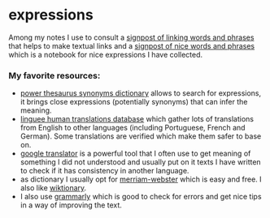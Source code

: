 # expressions

Among my notes I use to consult a [signpost of linking words and phrases](https://gist.github.com/cleberjamaral/d7148453acc2cb7b500d8438822b7a87) that helps to make textual links and a [signpost of nice words and phrases](https://gist.github.com/cleberjamaral/b2c05a8b651d047642114ab38afd173c) which is a notebook for nice expressions I have collected. 

### My favorite resources:

* [power thesaurus synonyms dictionary](https://www.powerthesaurus.org/) allows to search for expressions, it brings close expressions \(potentially synonyms\) that can infer the meaning.
* [linguee human translations database](https://www.linguee.com/) which gather lots of translations from English to other languages \(including Portuguese, French and German\). Some translations are verified which make them safer to base on.
* [google translator](https://translate.google.com.br/) is a powerful tool that I often use to get meaning of something I did not understood and usually put on it texts I have written to check if it has consistency in another language.
* as dictionary I usually opt for [merriam-webster](https://www.merriam-webster.com/) which is easy and free. I also like [wiktionary](https://www.wiktionary.org/).
* I also use [grammarly](https://app.grammarly.com/) which is good to check for errors and get nice tips in a way of improving the text. 

